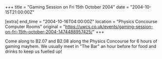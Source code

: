 +++
title = "Gaming Session on Fri 15th October 2004"
date = "2004-10-15T21:00:00Z"

[extra]
end_time = "2004-10-16T04:00:00Z"
location = "Physics Concourse Computer Rooms"
original = "https://uwcs.co.uk/events/gaming-session-on-fri-15th-october-2004-1474488957425/"
+++

Come along to B2.07 and B2.08 along the Physics Concourse for 6 hours of gaming mayhem. We usually meet in "The Bar" an hour before for food and drinks to keep us fuelled up\!

